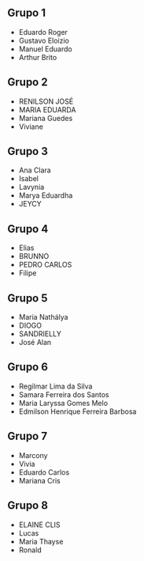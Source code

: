 ## Grupo 1
- Eduardo Roger
- Gustavo Eloizio
- Manuel Eduardo
- Arthur Brito

## Grupo 2
- RENILSON JOSÉ
- MARIA EDUARDA
- Mariana Guedes
- Viviane

## Grupo 3
- Ana Clara
- Isabel
- Lavynia
- Marya Eduardha
- JEYCY 

## Grupo 4
- Elias
- BRUNNO 
- PEDRO CARLOS 
- Filipe

## Grupo 5
- Maria Nathálya
- DIOGO
- SANDRIELLY
- José Alan

## Grupo 6
- Regilmar Lima da Silva
- Samara Ferreira dos Santos
- Maria Laryssa Gomes Melo
- Edmilson Henrique Ferreira Barbosa

## Grupo 7
- Marcony 
- Vivia
- Eduardo Carlos
- Mariana Cris

## Grupo 8
- ELAINE CLIS 
- Lucas
- Maria Thayse
- Ronald
